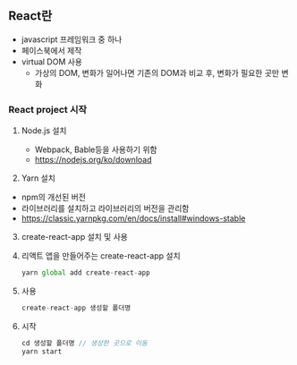 ## React란

- javascript 프레임워크 중 하나
- 페이스북에서 제작
- virtual DOM 사용 
  - 가상의 DOM, 변화가 일어나면 기존의 DOM과 비교 후, 변화가 필요한 곳만 변화

### React project 시작

1. Node.js 설치

   - Webpack, Bable등을 사용하기 위함
   - https://nodejs.org/ko/download

2.  Yarn 설치

   - npm의 개선된 버전
   - 라이브러리를 설치하고 라이브러리의 버전을 관리함
   - https://classic.yarnpkg.com/en/docs/install#windows-stable

3.  create-react-app 설치 및 사용

   1. 리액트 앱을 만들어주는 create-react-app 설치

      ``` javascript
      yarn global add create-react-app
      ```

   2. 사용

      ``` javascript
      create-react-app 생성할 폴더명
      ```

4. 시작

   ``` javascript
   cd 생성할 폴더명 // 생성한 곳으로 이동
   yarn start
   ```

   